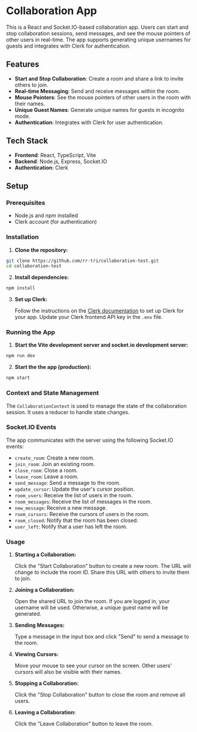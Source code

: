 
# Collaboration App

This is a React and Socket.IO-based collaboration app. Users can start and stop collaboration sessions, send messages, and see the mouse pointers of other users in real-time. The app supports generating unique usernames for guests and integrates with Clerk for authentication.

## Features

- **Start and Stop Collaboration**: Create a room and share a link to invite others to join.
- **Real-time Messaging**: Send and receive messages within the room.
- **Mouse Pointers**: See the mouse pointers of other users in the room with their names.
- **Unique Guest Names**: Generate unique names for guests in incognito mode.
- **Authentication**: Integrates with Clerk for user authentication.

## Tech Stack

- **Frontend**: React, TypeScript, Vite
- **Backend**: Node.js, Express, Socket.IO
- **Authentication**: Clerk

## Setup

### Prerequisites

- Node.js and npm installed
- Clerk account (for authentication)


### Installation

1. **Clone the repository:**

```bash
git clone https://github.com/rr-tri/collaboration-test.git
cd collaboration-test
```

2. **Install dependencies:**

```bash
npm install
```

3. **Set up Clerk:**

   Follow the instructions on the [Clerk documentation](https://docs.clerk.dev/) to set up Clerk for your app. Update your Clerk frontend API key in the `.env` file.


### Running the App

1. **Start the Vite development server and socket.io development server:**

```bash
npm run dev
```

2. **Start the the app (production):**

```bash
npm start
```


### Context and State Management

The `CollaborationContext` is used to manage the state of the collaboration session. It uses a reducer to handle state changes.

### Socket.IO Events

The app communicates with the server using the following Socket.IO events:

- `create_room`: Create a new room.
- `join_room`: Join an existing room.
- `close_room`: Close a room.
- `leave_room`: Leave a room.
- `send_message`: Send a message to the room.
- `update_cursor`: Update the user's cursor position.
- `room_users`: Receive the list of users in the room.
- `room_messages`: Receive the list of messages in the room.
- `new_message`: Receive a new message.
- `room_cursors`: Receive the cursors of users in the room.
- `room_closed`: Notify that the room has been closed.
- `user_left`: Notify that a user has left the room.

### Usage

1. **Starting a Collaboration:**

   Click the "Start Collaboration" button to create a new room. The URL will change to include the room ID. Share this URL with others to invite them to join.

2. **Joining a Collaboration:**

   Open the shared URL to join the room. If you are logged in, your username will be used. Otherwise, a unique guest name will be generated.

3. **Sending Messages:**

   Type a message in the input box and click "Send" to send a message to the room.

4. **Viewing Cursors:**

   Move your mouse to see your cursor on the screen. Other users' cursors will also be visible with their names.

5. **Stopping a Collaboration:**

   Click the "Stop Collaboration" button to close the room and remove all users.

6. **Leaving a Collaboration:**

   Click the "Leave Collaboration" button to leave the room.
